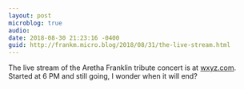 ```yaml
---
layout: post
microblog: true
audio: 
date: 2018-08-30 21:23:16 -0400
guid: http://frankm.micro.blog/2018/08/31/the-live-stream.html
---
```

The live stream of the Aretha Franklin tribute concert is at [wxyz.com](http://wxyz.com). Started at 6 PM and still going, I wonder when it will end?
